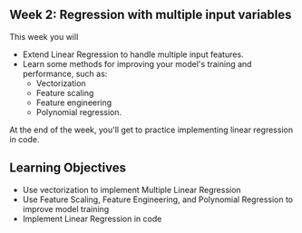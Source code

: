 ## Week 2: Regression with multiple input variables

This week you will

- Extend Linear Regression to handle multiple input features. 
- Learn some methods for improving your model's training and performance, such as:
    - Vectorization
    - Feature scaling
    - Feature engineering
    - Polynomial regression. 

At the end of the week, you'll get to practice implementing linear regression in code.

## Learning Objectives

* Use vectorization to implement Multiple Linear Regression
* Use Feature Scaling, Feature Engineering, and Polynomial Regression to improve model training
* Implement Linear Regression in code